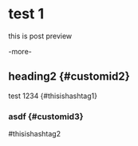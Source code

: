 # test 1

this is post preview

-more-

## heading2 {#customid2}



test 1234 {#thisishashtag1}

### asdf {#customid3}

#thisishashtag2